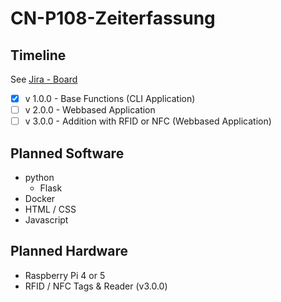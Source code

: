 # CN-P108-Zeiterfassung

## Timeline

See [Jira - Board](www.google.com)

- [x] v 1.0.0 - Base Functions (CLI Application)
- [ ] v 2.0.0 - Webbased Application
- [ ] v 3.0.0 - Addition with RFID or NFC (Webbased Application)

## Planned Software

- python
  - Flask
- Docker
- HTML / CSS
- Javascript

## Planned Hardware

- Raspberry Pi 4 or 5
- RFID / NFC Tags & Reader (v3.0.0)
